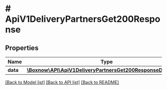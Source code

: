 # # ApiV1DeliveryPartnersGet200Response

## Properties

Name | Type | Description | Notes
------------ | ------------- | ------------- | -------------
**data** | [**\Boxnow\API\ApiV1DeliveryPartnersGet200ResponseDataInner[]**](ApiV1DeliveryPartnersGet200ResponseDataInner.md) |  | [optional]

[[Back to Model list]](../../README.md#models) [[Back to API list]](../../README.md#endpoints) [[Back to README]](../../README.md)
